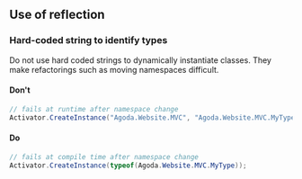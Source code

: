 ## Use of reflection

### Hard-coded string to identify types 
Do not use hard coded strings to dynamically instantiate classes. They make refactorings such as moving namespaces difficult.

#### Don't

```c#
// fails at runtime after namespace change
Activator.CreateInstance("Agoda.Website.MVC", "Agoda.Website.MVC.MyType");
```

#### Do

```c#
// fails at compile time after namespace change
Activator.CreateInstance(typeof(Agoda.Website.MVC.MyType));
```